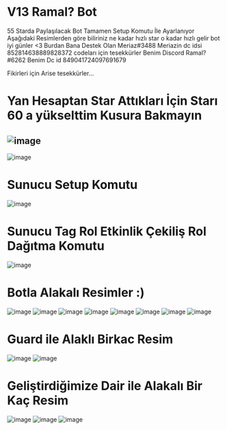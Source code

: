 # V13 Ramal? Bot

55 Starda Paylaşılacak Bot Tamamen Setup Komutu İle Ayarlanıyor Aşağıdaki Resimlerden göre biliriniz ne kadar hızlı star o kadar hızlı gelir bot iyi günler <3
Burdan Bana Destek Olan Meriaz#3488 Meriazin dc idsi 852814638889828372 codeları için tesekkürler   Benim Discord Ramal?#6262  Benim Dc id 849041724097691679

Fikirleri için Arise tesekkürler...

# Yan Hesaptan Star Attıkları İçin Starı 60 a yükselttim Kusura Bakmayın

![image](https://cdn.discordapp.com/attachments/887034843089748008/976781958958968875/unknown_1.png)
- 
![image](https://cdn.discordapp.com/attachments/887034843089748008/976781959210631178/unknown_2.png)
# Sunucu Setup Komutu 
![image](https://cdn.discordapp.com/attachments/887034843089748008/976781959487430676/unknown_3.png)
# Sunucu Tag Rol Etkinlik Çekiliş Rol Dağıtma Komutu
![image](https://cdn.discordapp.com/attachments/887034843089748008/976866476353011732/Untitled.png)
# Botla Alakalı Resimler :)
![image](https://cdn.discordapp.com/attachments/887034843089748008/979716018828099654/Untitled.png)
![image](https://cdn.discordapp.com/attachments/887034843089748008/977089084973518848/Untitled.png)
![image](https://cdn.discordapp.com/attachments/887034843089748008/976869251149365278/Untitled.png)
![image](https://cdn.discordapp.com/attachments/887034843089748008/977182340906385428/Untitled.png)
![image](https://cdn.discordapp.com/attachments/887034843089748008/977315728262832168/Untitled.png)
![image](https://cdn.discordapp.com/attachments/887034843089748008/977315727990226984/teyitbilgi.png)
![image](https://cdn.discordapp.com/attachments/887034843089748008/977315727671427092/loglarr.png)
![image](https://cdn.discordapp.com/attachments/887034843089748008/978695434337910794/Untitled.png)
# Guard ile Alaklı Birkac Resim
![image](https://cdn.discordapp.com/attachments/884843442671337512/978957591214444544/Untitled.png)
![image](https://cdn.discordapp.com/attachments/884843442671337512/978957591583526933/guard2.png)
# Geliştirdiğimize Dair ile Alakalı Bir Kaç Resim
![image](https://cdn.discordapp.com/attachments/887034843089748008/985115205518364752/banner_komut_ss.png)
![image](https://cdn.discordapp.com/attachments/887034843089748008/985115230508040212/hg_mesaj_ss.png)
![image](https://cdn.discordapp.com/attachments/887034843089748008/985115250808455168/log_emoji_kurulum_ss.png)
